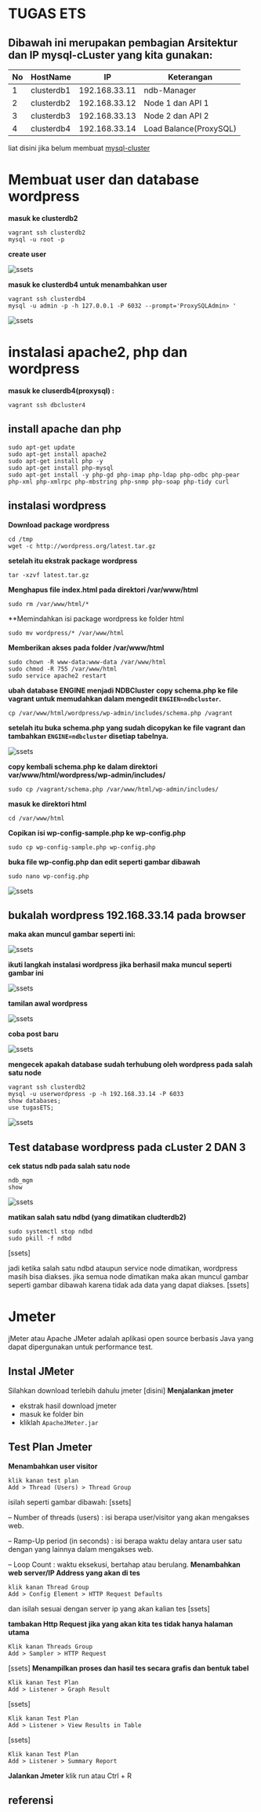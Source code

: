 # TUGAS ETS 
## Dibawah ini merupakan pembagian Arsitektur dan IP mysql-cLuster yang kita gunakan:

No | HostName |    IP    | Keterangan  |
---|----------|----------|-------------|
1  |clusterdb1|192.168.33.11|ndb-Manager|
2 |clusterdb2|192.168.33.12|Node 1 dan API 1|
3 |clusterdb3|192.168.33.13|Node 2 dan API 2|
4 |clusterdb4|192.168.33.14|Load Balance(ProxySQL)|

liat disini jika belum membuat [mysql-cluster](https://github.com/Nirmala01/Basis-Data-Terdistribusi-BDT-/tree/master/tugas%20implementasi)

# Membuat user dan database wordpress
**masuk ke clusterdb2**
```
vagrant ssh clusterdb2
mysql -u root -p
```
**create user**

![ssets](https://github.com/Nirmala01/Basis-Data-Terdistribusi-BDT-/blob/master/Tugas%20ETS/ssets/user%20baru%20wordpress.PNG)

**masuk ke clusterdb4 untuk menambahkan user**
```
vagrant ssh clusterdb4
mysql -u admin -p -h 127.0.0.1 -P 6032 --prompt='ProxySQLAdmin> '
```

![ssets](https://github.com/Nirmala01/Basis-Data-Terdistribusi-BDT-/blob/master/Tugas%20ETS/ssets/izinuserpadaproxy.PNG)

# instalasi apache2, php dan wordpress
**masuk ke cluserdb4(proxysql) :**
```
vagrant ssh dbcluster4
```
## install apache dan php
```
sudo apt-get update
sudo apt-get install apache2
sudo apt-get install php -y
sudo apt-get install php-mysql
sudo apt-get install -y php-gd php-imap php-ldap php-odbc php-pear php-xml php-xmlrpc php-mbstring php-snmp php-soap php-tidy curl
```

## instalasi wordpress
**Download package wordpress**
```
cd /tmp
wget -c http://wordpress.org/latest.tar.gz
```
**setelah itu ekstrak package wordpress**
```
tar -xzvf latest.tar.gz
```
**Menghapus file index.html pada direktori /var/www/html**
```
sudo rm /var/www/html/*
```
**Memindahkan isi package wordpress ke folder html
```
sudo mv wordpress/* /var/www/html
```
**Memberikan akses pada folder /var/www/html**
```
sudo chown -R www-data:www-data /var/www/html
sudo chmod -R 755 /var/www/html
sudo service apache2 restart
```

**ubah database ENGINE menjadi NDBCluster**
**copy schema.php ke file vagrant untuk memudahkan dalam mengedit ```ENGIEN=ndbcluster```.**
```
cp /var/www/html/wordpress/wp-admin/includes/schema.php /vagrant
```
**setelah itu buka schema.php yang sudah dicopykan ke file vagrant dan tambahkan ```ENGINE=ndbcluster``` disetiap tabelnya.**

![ssets]()

**copy kembali schema.php ke dalam direktori var/www/html/wordpress/wp-admin/includes/**
```
sudo cp /vagrant/schema.php /var/www/html/wp-admin/includes/
```
**masuk ke direktori html**
```
cd /var/www/html
```
**Copikan isi wp-config-sample.php ke wp-config.php**
```
sudo cp wp-config-sample.php wp-config.php
```
**buka file wp-config.php dan edit seperti gambar dibawah**
```
sudo nano wp-config.php
```
![ssets](https://github.com/Nirmala01/Basis-Data-Terdistribusi-BDT-/blob/master/Tugas%20ETS/ssets/configphp.PNG)

## bukalah wordpress 192.168.33.14 pada browser

**maka akan muncul gambar seperti ini:**

![ssets](https://github.com/Nirmala01/Basis-Data-Terdistribusi-BDT-/blob/master/Tugas%20ETS/ssets/Screenshot%20(49).png)

**ikuti langkah instalasi wordpress jika berhasil maka muncul seperti gambar ini**

![ssets](https://github.com/Nirmala01/Basis-Data-Terdistribusi-BDT-/blob/master/Tugas%20ETS/ssets/Screenshot%20(50).png)

**tamilan awal wordpress**

![ssets](https://github.com/Nirmala01/Basis-Data-Terdistribusi-BDT-/blob/master/Tugas%20ETS/ssets/Screenshot%20(51).png)

**coba post baru**

![ssets](https://github.com/Nirmala01/Basis-Data-Terdistribusi-BDT-/blob/master/Tugas%20ETS/ssets/Screenshot%20(53).png)

**mengecek apakah database sudah terhubung oleh wordpress pada salah satu node**
```
vagrant ssh clusterdb2
mysql -u userwordpress -p -h 192.168.33.14 -P 6033
show databases;
use tugasETS;
```
![ssets](https://github.com/Nirmala01/Basis-Data-Terdistribusi-BDT-/blob/master/Tugas%20ETS/ssets/showtables.PNG)

## Test database wordpress pada cLuster 2 DAN 3
**cek status ndb pada salah satu node**
```
ndb_mgm
show
```
![ssets](https://github.com/Nirmala01/Basis-Data-Terdistribusi-BDT-/blob/master/Tugas%20ETS/ssets/statusndbsblmdimatikan.PNG)

**matikan salah satu ndbd (yang dimatikan cludterdb2)**
```
sudo systemctl stop ndbd
sudo pkill -f ndbd
```
[ssets]

jadi ketika salah satu ndbd ataupun service node dimatikan, wordpress masih bisa diakses. jika semua node dimatikan maka akan muncul gambar seperti gambar dibawah karena tidak ada data yang dapat diakses.
[ssets]


# Jmeter
jMeter atau Apache JMeter adalah aplikasi open source berbasis Java yang dapat dipergunakan untuk performance test.

## Instal JMeter
Silahkan download terlebih dahulu jmeter [disini]
**Menjalankan jmeter**
- ekstrak hasil download jmeter 
- masuk ke folder bin
- kliklah ```ApacheJMeter.jar```

## Test Plan Jmeter
**Menambahkan user visitor**
```
klik kanan test plan
Add > Thread (Users) > Thread Group
```
isilah seperti gambar dibawah:
[ssets]

– Number of threads (users) : isi berapa user/visitor yang akan mengakses web.

– Ramp-Up period (in seconds) : isi berapa waktu delay antara user satu dengan yang lainnya dalam mengakses web.

– Loop Count : waktu eksekusi, bertahap atau berulang.
**Menambahkan web server/IP Address yang akan di tes**
```
klik kanan Thread Group
Add > Config Element > HTTP Request Defaults
```
dan isilah sesuai dengan server ip yang akan kalian tes
[ssets]

**tambakan Http Request jika yang akan kita tes tidak hanya halaman utama**
```
Klik kanan Threads Group
Add > Sampler > HTTP Request
```
[ssets]
**Menampilkan proses dan hasil tes secara grafis dan bentuk tabel**
```
Klik kanan Test Plan
Add > Listener > Graph Result
```
[ssets]
```
Klik kanan Test Plan
Add > Listener > View Results in Table
```
[ssets]

```
Klik kanan Test Plan
Add > Listener > Summary Report
```
**Jalankan Jmeter**
klik run atau Ctrl + R

## referensi 






